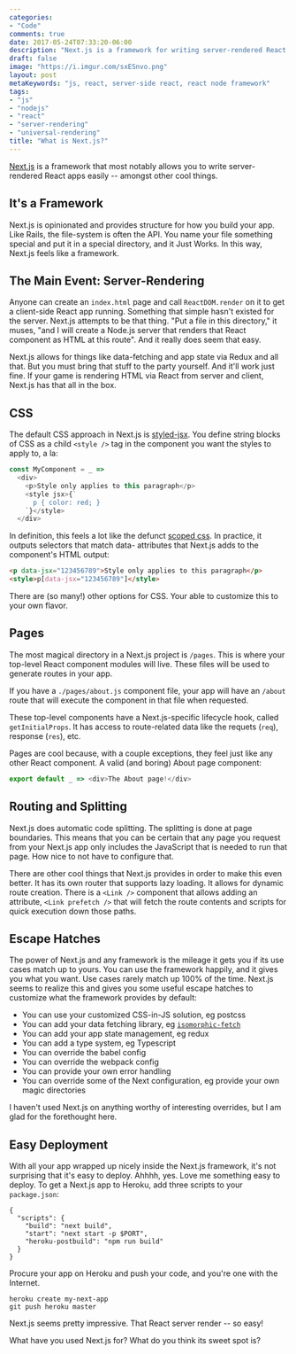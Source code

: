 ```yaml
---
categories:
- "Code"
comments: true
date: 2017-05-24T07:33:20-06:00
description: "Next.js is a framework for writing server-rendered React apps."
draft: false
image: "https://i.imgur.com/sxESnvo.png"
layout: post
metaKeywords: "js, react, server-side react, react node framework"
tags:
- "js"
- "nodejs"
- "react"
- "server-rendering"
- "universal-rendering"
title: "What is Next.js?"
---
```


[Next.js](https://github.com/zeit/next.js/) is a framework that most notably allows you to write server-rendered React apps easily -- amongst other cool things.

<!--more-->

## It's a Framework

Next.js is opinionated and provides structure for how you build your app.  Like Rails, the file-system is often the API.  You name your file something special and put it in a special directory, and it Just Works.  In this way, Next.js feels like a framework.

## The Main Event: Server-Rendering

Anyone can create an `index.html` page and call `ReactDOM.render` on it to get a client-side React app running.  Something that simple hasn't existed for the server.  Next.js attempts to be that thing.  "Put a file in this directory," it muses, "and I will create a Node.js server that renders that React component as HTML at this route".  And it really does seem that easy.

Next.js allows for things like data-fetching and app state via Redux and all that.  But you must bring that stuff to the party yourself.  And it'll work just fine.  If your game is rendering HTML via React from server and client, Next.js has that all in the box.

## CSS 

The default CSS approach in Next.js is [styled-jsx](https://github.com/zeit/styled-jsx).  You define string blocks of CSS as a child `<style />` tag in the component you want the styles to apply to, a la:

```js
const MyComponent = _ =>
  <div>
    <p>Style only applies to this paragraph</p>
    <style jsx>{`
      p { color: red; }
    `}</style>
  </div>
```

In definition, this feels a lot like the defunct [scoped css](http://caniuse.com/#feat=style-scoped).  In practice, it outputs selectors that match data- attributes that Next.js adds to the component's HTML output:

```html
<p data-jsx="123456789">Style only applies to this paragraph</p>
<style>p[data-jsx="123456789"]</style>
```

There are (so many!) other options for CSS.  Your able to customize this to your own flavor.

## Pages

The most magical directory in a Next.js project is `/pages`.  This is where your top-level React component modules will live.  These files will be used to generate routes in your app.

If you have a `./pages/about.js` component file, your app will have an `/about` route that will execute the component in that file when requested.

These top-level components have a Next.js-specific lifecycle hook, called `getInitialProps`.  It has access to route-related data like the requets (`req`), response (`res`), etc.

Pages are cool because, with a couple exceptions, they feel just like any other React component.  A valid (and boring) About page component:

```js
export default _ => <div>The About page!</div>
```

## Routing and Splitting

Next.js does automatic code splitting.  The splitting is done at page boundaries.  This means that you can be certain that any page you request from your Next.js app only includes the JavaScript that is needed to run that page.  How nice to not have to configure that.

There are other cool things that Next.js provides in order to make this even better.  It has its own router that supports lazy loading.  It allows for dynamic route creation.  There is a `<Link />` component that allows adding an attribute, `<Link prefetch />` that will fetch the route contents and scripts for quick execution down those paths.

## Escape Hatches

The power of Next.js and any framework is the mileage it gets you if its use cases match up to yours.  You can use the framework happily, and it gives you what you want.  Use cases rarely match up 100% of the time.  Next.js seems to realize this and gives you some useful escape hatches to customize what the framework provides by default:

- You can use your customized CSS-in-JS solution, eg postcss
- You can add your data fetching library, eg [`isomorphic-fetch`](https://www.npmjs.com/package/isomorphic-fetch)
- You can add your app state management, eg redux
- You can add a type system, eg Typescript
- You can override the babel config
- You can override the webpack config
- You can provide your own error handling
- You can override some of the Next configuration, eg provide your own magic directories

I haven't used Next.js on anything worthy of interesting overrides, but I am glad for the forethought here.

## Easy Deployment

With all your app wrapped up nicely inside the Next.js framework, it's not surprising that it's easy to deploy.  Ahhhh, yes.  Love me something easy to deploy.  To get a Next.js app to Heroku, add three scripts to your `package.json`:

```
{
  "scripts": {
    "build": "next build",
    "start": "next start -p $PORT",
    "heroku-postbuild": "npm run build"
  }
}
```

Procure your app on Heroku and push your code, and you're one with the Internet.

```
heroku create my-next-app
git push heroku master
```

Next.js seems pretty impressive.  That React server render -- so easy!

What have you used Next.js for?  What do you think its sweet spot is?
